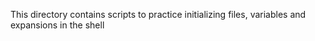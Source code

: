 This directory contains scripts to practice initializing files, variables and expansions in the shell
